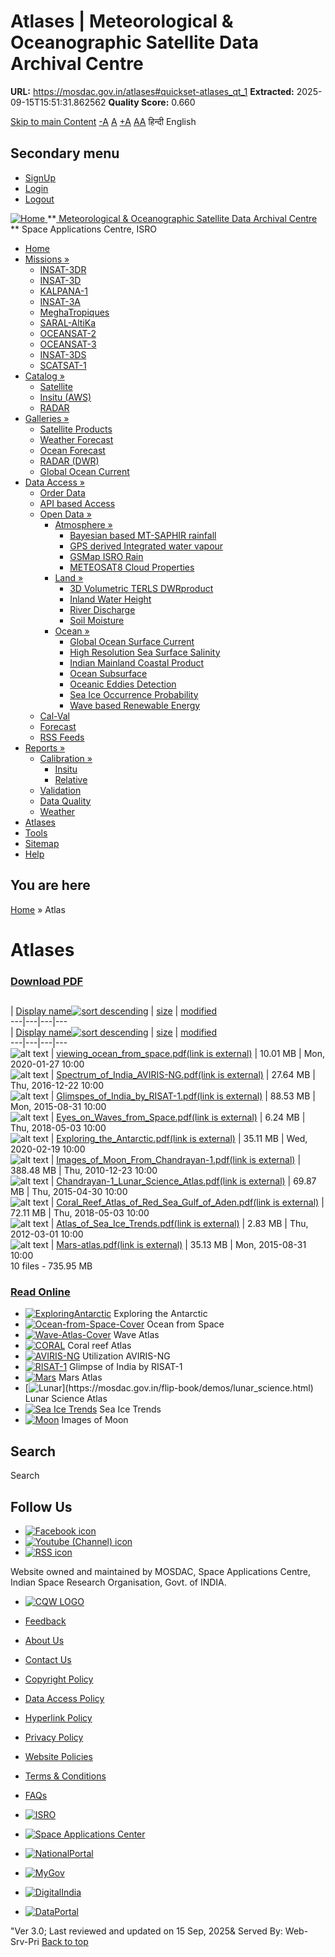 # Atlases | Meteorological & Oceanographic Satellite Data Archival Centre

**URL:** https://mosdac.gov.in/atlases#quickset-atlases_qt_1
**Extracted:** 2025-09-15T15:51:31.862562
**Quality Score:** 0.660

[Skip to main Content](https://mosdac.gov.in/atlases#main-content "Skip to main Content")
[-A](javascript:;) [A](javascript:;) [+A](javascript:;)
[A](javascript:drupalHighContrast.enableStyles\(\))[A](javascript:drupalHighContrast.disableStyles\(\))
हिन्दी English
## Secondary menu
  * [SignUp](https://mosdac.gov.in/internal/registration)
  * [Login](https://mosdac.gov.in/internal/uops)
  * [Logout](https://mosdac.gov.in/internal/logout)

[ ![Home](https://mosdac.gov.in/sites/default/files/mosdac_small.png) ](https://mosdac.gov.in/ "Home")
**[ Meteorological & Oceanographic Satellite Data Archival Centre](https://mosdac.gov.in/ "Home") **
Space Applications Centre, ISRO 
  * [Home](https://mosdac.gov.in/)
  * [Missions »](https://mosdac.gov.in/atlases)
    * [INSAT-3DR](https://mosdac.gov.in/insat-3dr)
    * [INSAT-3D](https://mosdac.gov.in/insat-3d)
    * [KALPANA-1](https://mosdac.gov.in/kalpana-1)
    * [INSAT-3A](https://mosdac.gov.in/insat-3a)
    * [MeghaTropiques](https://mosdac.gov.in/megha-tropiques)
    * [SARAL-AltiKa](https://mosdac.gov.in/saral-altika)
    * [OCEANSAT-2](https://mosdac.gov.in/oceansat-2)
    * [OCEANSAT-3](https://mosdac.gov.in/oceansat-3)
    * [INSAT-3DS](https://mosdac.gov.in/insat-3ds)
    * [SCATSAT-1](https://mosdac.gov.in/scatsat-1)
  * [Catalog »](https://mosdac.gov.in/atlases)
    * [Satellite](https://mosdac.gov.in/internal/catalog-satellite)
    * [Insitu (AWS)](https://mosdac.gov.in/internal/catalog-insitu)
    * [RADAR](https://mosdac.gov.in/internal/catalog-radar)
  * [Galleries »](https://mosdac.gov.in/atlases)
    * [Satellite Products](https://mosdac.gov.in/internal/gallery)
    * [Weather Forecast](https://mosdac.gov.in/internal/gallery/weather)
    * [Ocean Forecast](https://mosdac.gov.in/internal/gallery/ocean)
    * [RADAR (DWR)](https://mosdac.gov.in/internal/gallery/dwr)
    * [Global Ocean Current](https://mosdac.gov.in/internal/gallery/current)
  * [Data Access »](https://mosdac.gov.in/atlases)
    * [Order Data](https://mosdac.gov.in/internal/uops)
    * [API based Access](https://mosdac.gov.in/downloadapi-manual)
    * [Open Data »](https://mosdac.gov.in/atlases)
      * [Atmosphere »](https://mosdac.gov.in/atlases)
        * [Bayesian based MT-SAPHIR rainfall](https://mosdac.gov.in/bayesian-based-mt-saphir-rainfall)
        * [GPS derived Integrated water vapour](https://mosdac.gov.in/gps-derived-integrated-water-vapour)
        * [GSMap ISRO Rain](https://mosdac.gov.in/gsmap-isro-rain)
        * [METEOSAT8 Cloud Properties](https://mosdac.gov.in/meteosat8-cloud-properties)
      * [Land »](https://mosdac.gov.in/atlases)
        * [3D Volumetric TERLS DWRproduct](https://mosdac.gov.in/3d-volumetric-terls-dwrproduct)
        * [Inland Water Height](https://mosdac.gov.in/inland-water-height)
        * [River Discharge](https://mosdac.gov.in/river-discharge)
        * [Soil Moisture](https://mosdac.gov.in/soil-moisture-0)
      * [Ocean »](https://mosdac.gov.in/atlases)
        * [Global Ocean Surface Current](https://mosdac.gov.in/global-ocean-surface-current)
        * [High Resolution Sea Surface Salinity](https://mosdac.gov.in/high-resolution-sea-surface-salinity)
        * [Indian Mainland Coastal Product](https://mosdac.gov.in/indian-mainland-coastal-product)
        * [Ocean Subsurface](https://mosdac.gov.in/ocean-subsurface)
        * [Oceanic Eddies Detection](https://mosdac.gov.in/oceanic-eddies-detection)
        * [Sea Ice Occurrence Probability](https://mosdac.gov.in/sea-ice-occurrence-probability)
        * [Wave based Renewable Energy](https://mosdac.gov.in/wave-based-renewable-energy)
    * [Cal-Val](https://mosdac.gov.in/internal/calval-data)
    * [Forecast](https://mosdac.gov.in/internal/forecast-menu)
    * [RSS Feeds](https://mosdac.gov.in/rss-feed "ISROCast")
  * [Reports »](https://mosdac.gov.in/atlases)
    * [Calibration »](https://mosdac.gov.in/atlases)
      * [Insitu](https://mosdac.gov.in/insitu)
      * [Relative](https://mosdac.gov.in/calibration-reports)
    * [Validation](https://mosdac.gov.in/validation-reports)
    * [Data Quality](https://mosdac.gov.in/data-quality)
    * [Weather](https://mosdac.gov.in/weather-reports)
  * [Atlases](https://mosdac.gov.in/atlases)
  * [Tools](https://mosdac.gov.in/tools)
  * [Sitemap](https://mosdac.gov.in/sitemap)
  * [Help](https://mosdac.gov.in/help)


## You are here
[Home](https://mosdac.gov.in/) » Atlas
# Atlases
### [Download PDF](https://mosdac.gov.in/atlases#quickset-atlases_qt_0)
##  [](https://mosdac.gov.in/atlas)
| [Display name![sort descending](https://mosdac.gov.in/misc/arrow-desc.png)](https://mosdac.gov.in/atlases?sort=desc&order=Display%20name "sort by Display name") | [size](https://mosdac.gov.in/atlases?sort=asc&order=size "sort by size") | [modified](https://mosdac.gov.in/atlases?sort=asc&order=modified "sort by modified")  
---|---|---|---  
| [Display name![sort descending](https://mosdac.gov.in/misc/arrow-desc.png)](https://mosdac.gov.in/atlases?sort=desc&order=Display%20name "sort by Display name") | [size](https://mosdac.gov.in/atlases?sort=asc&order=size "sort by size") | [modified](https://mosdac.gov.in/atlases?sort=asc&order=modified "sort by modified")  
---|---|---|---  
![alt text](https://mosdac.gov.in/sites/all/modules/filebrowser/icons/application-pdf.png) | [viewing_ocean_from_space.pdf(link is external)](https://mosdac.gov.in/filebrowser/download/294) | 10.01 MB | Mon, 2020-01-27 10:00  
![alt text](https://mosdac.gov.in/sites/all/modules/filebrowser/icons/application-pdf.png) | [Spectrum_of_India_AVIRIS-NG.pdf(link is external)](https://mosdac.gov.in/filebrowser/download/293) | 27.64 MB | Thu, 2016-12-22 10:00  
![alt text](https://mosdac.gov.in/sites/all/modules/filebrowser/icons/application-pdf.png) | [Glimspes_of_India_by_RISAT-1.pdf(link is external)](https://mosdac.gov.in/filebrowser/download/292) | 88.53 MB | Mon, 2015-08-31 10:00  
![alt text](https://mosdac.gov.in/sites/all/modules/filebrowser/icons/application-pdf.png) | [Eyes_on_Waves_from_Space.pdf(link is external)](https://mosdac.gov.in/filebrowser/download/291) | 6.24 MB | Thu, 2018-05-03 10:00  
![alt text](https://mosdac.gov.in/sites/all/modules/filebrowser/icons/application-pdf.png) | [Exploring_the_Antarctic.pdf(link is external)](https://mosdac.gov.in/filebrowser/download/290) | 35.11 MB | Wed, 2020-02-19 10:00  
![alt text](https://mosdac.gov.in/sites/all/modules/filebrowser/icons/application-pdf.png) | [Images_of_Moon_From_Chandrayan-1.pdf(link is external)](https://mosdac.gov.in/filebrowser/download/289) | 388.48 MB | Thu, 2010-12-23 10:00  
![alt text](https://mosdac.gov.in/sites/all/modules/filebrowser/icons/application-pdf.png) | [Chandrayan-1_Lunar_Science_Atlas.pdf(link is external)](https://mosdac.gov.in/filebrowser/download/288) | 69.87 MB | Thu, 2015-04-30 10:00  
![alt text](https://mosdac.gov.in/sites/all/modules/filebrowser/icons/application-pdf.png) | [Coral_Reef_Atlas_of_Red_Sea_Gulf_of_Aden.pdf(link is external)](https://mosdac.gov.in/filebrowser/download/287) | 72.11 MB | Thu, 2018-05-03 10:00  
![alt text](https://mosdac.gov.in/sites/all/modules/filebrowser/icons/application-pdf.png) | [Atlas_of_Sea_Ice_Trends.pdf(link is external)](https://mosdac.gov.in/filebrowser/download/286) | 2.83 MB | Thu, 2012-03-01 10:00  
![alt text](https://mosdac.gov.in/sites/all/modules/filebrowser/icons/application-pdf.png) | [Mars-atlas.pdf(link is external)](https://mosdac.gov.in/filebrowser/download/285) | 35.13 MB | Mon, 2015-08-31 10:00  
10 files - 735.95 MB
### [Read Online](https://mosdac.gov.in/atlases#quickset-atlases_qt_1)
  * [![ExploringAntarctic](https://mosdac.gov.in/sites/default/files/styles/atlas_thumbs_big_/public/flipdoc_covers/Exploring-Antarctic.jpg?itok=RmYU5DYp)](https://mosdac.gov.in/flip-book/demos/Antarctic.html)
Exploring the Antarctic
  * [![Ocean-from-Space-Cover](https://mosdac.gov.in/sites/default/files/styles/atlas_thumbs_big_/public/flipdoc_covers/ocean-from-space.jpg?itok=2eu_TYz0)](https://mosdac.gov.in/flip-book/demos/ocean.html)
Ocean from Space
  * [![Wave-Atlas-Cover](https://mosdac.gov.in/sites/default/files/styles/atlas_thumbs_big_/public/flipdoc_covers/wave-atlas.jpg?itok=jCC_aeos)](https://mosdac.gov.in/flip-book/demos/wave_atlas.html)
Wave Atlas
  * [![CORAL](https://mosdac.gov.in/sites/default/files/styles/atlas_thumbs_big_/public/flipdoc_covers/Coral.jpg?itok=8XwnYCkB)](https://mosdac.gov.in/flip-book/demos/coral.html)
Coral reef Atlas
  * [![AVIRIS-NG](https://mosdac.gov.in/sites/default/files/styles/atlas_thumbs_big_/public/flipdoc_covers/Aviris.jpg?itok=8ipGAU8m)](https://mosdac.gov.in/flip-book/demos/AVIRIS-NG.html)
Utilization AVIRIS-NG
  * [![RISAT-1](https://mosdac.gov.in/sites/default/files/styles/atlas_thumbs_big_/public/flipdoc_covers/RISAT-1.jpg?itok=ccAr8Z05)](https://mosdac.gov.in/flip-book/demos/risat.html)
Glimpse of India by RISAT-1
  * [![Mars](https://mosdac.gov.in/sites/default/files/styles/atlas_thumbs_big_/public/flipdoc_covers/Mars.jpg?itok=Z29GFz5a)](https://mosdac.gov.in/flip-book/demos/mars.html)
Mars Atlas
  * [![Lunar](https://mosdac.gov.in/sites/default/files/styles/atlas_thumbs_big_/public/flipdoc_covers/lunar.jpg?itok=TAwPHVX_)](https://mosdac.gov.in/flip-book/demos/lunar_science.html)
Lunar Science Atlas
  * [![Sea Ice Trends](https://mosdac.gov.in/sites/default/files/styles/atlas_thumbs_big_/public/flipdoc_covers/Sea-Ice.jpg?itok=v_pPp39W)](https://mosdac.gov.in/flip-book/demos/polar_science.html)
Sea Ice Trends
  * [![Moon](https://mosdac.gov.in/sites/default/files/styles/atlas_thumbs_big_/public/flipdoc_covers/moon.jpg?itok=Y7g8LrvB)](https://mosdac.gov.in/flip-book/demos/moon.html)
Images of Moon


## Search
Search 
## Follow Us
  * [![Facebook icon](https://mosdac.gov.in/sites/all/modules/social_media_links/libraries/elegantthemes/PNG/facebook.png)](https://www.facebook.com/mosdac.sac.isro "Facebook")
  * [![Youtube \(Channel\) icon](https://mosdac.gov.in/sites/all/modules/social_media_links/libraries/elegantthemes/PNG/youtube.png)](http://www.youtube.com/channel/UCDVkai9WIgY2ZgrlF_08Yeg "Youtube \(Channel\)")
  * [![RSS icon](https://mosdac.gov.in/sites/all/modules/social_media_links/libraries/elegantthemes/PNG/rss.png)](https://mosdac.gov.in/rss.xml "RSS")


Website owned and maintained by MOSDAC, Space Applications Centre, Indian Space Research Organisation, Govt. of INDIA.
  * [![CQW LOGO](https://mosdac.gov.in/docs/cqw_logo.gif)](https://mosdac.gov.in/docs/STQC.pdf "Quality Certificate")


  * [Feedback](https://mosdac.gov.in/mosdac-feedback)
  * [About Us](https://mosdac.gov.in/about-us)
  * [Contact Us](https://mosdac.gov.in/contact-us)
  * [Copyright Policy](https://mosdac.gov.in/copyright-policy)
  * [Data Access Policy](https://mosdac.gov.in/data-access-policy)
  * [Hyperlink Policy](https://mosdac.gov.in/hyperlink-policy)
  * [Privacy Policy](https://mosdac.gov.in/privacy-policy)
  * [Website Policies](https://mosdac.gov.in/website-policies)
  * [Terms & Conditions](https://mosdac.gov.in/terms-conditions)
  * [FAQs](https://mosdac.gov.in/faq-page)


  * [![ISRO](https://mosdac.gov.in/sites/default/files/styles/thumbnail/public/logo-transparent.png?itok=IUS20l-w)](http://www.isro.gov.in)
  * [![Space Applications Center](https://mosdac.gov.in/sites/default/files/styles/thumbnail/public/saclogo.png?itok=_Jv4AuIn)](http://www.sac.gov.in)
  * [![NationalPortal](https://mosdac.gov.in/sites/default/files/styles/thumbnail/public/india-gov_0.png?itok=yssAPH3m)](http://www.india.gov.in)
  * [![MyGov](https://mosdac.gov.in/sites/default/files/styles/thumbnail/public/mygov_0.png?itok=Po-dzdT3)](http://mygov.in/)
  * [![DigitalIndia](https://mosdac.gov.in/sites/default/files/styles/thumbnail/public/digital-india_0.png?itok=ntlP7atE)](http://www.digitalindia.gov.in/)
  * [![DataPortal](https://mosdac.gov.in/sites/default/files/styles/thumbnail/public/data-gov.png?itok=qYA78FgB)](http://data.gov.in)


"Ver 3.0; Last reviewed and updated on 15 Sep, 2025& Served By: Web-Srv-Pri
[](https://mosdac.gov.in/atlases "Previous")[](https://mosdac.gov.in/atlases "Next")
[](https://mosdac.gov.in/atlases)
[](https://mosdac.gov.in/atlases "Previous")[](https://mosdac.gov.in/atlases "Next")
[](https://mosdac.gov.in/atlases "Close")[](https://mosdac.gov.in/atlases)[](https://mosdac.gov.in/atlases)[](https://mosdac.gov.in/atlases "Pause Slideshow")[](https://mosdac.gov.in/atlases "Play Slideshow")
[Back to top](https://mosdac.gov.in/atlases#top)

